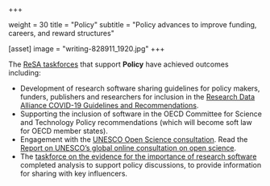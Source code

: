  +++

weight = 30
title = "Policy"
subtitle = "Policy advances to improve funding, careers, and reward structures"

[asset]
image = "writing-828911_1920.jpg"
+++

The [ReSA taskforces](https://www.researchsoft.org/taskforces/) that support **Policy** have achieved outcomes including:

* Development of research software sharing guidelines for policy makers, funders, publishers and researchers for inclusion in the [Research Data Alliance COVID-19 Guidelines and Recommendations](https://www.rd-alliance.org/group/rda-covid19-rda-covid19-omics-rda-covid19-epidemiology-rda-covid19-clinical-rda-covid19-1).
* Supporting the inclusion of software in the OECD Committee for Science and Technology Policy recommendations (which will become soft law for OECD member states).
* Engagement with the [UNESCO Open Science consultation](https://en.unesco.org/science-sustainable-future/open-science/consultation). Read the [Report on UNESCO’s global online consultation on open science](https://en.unesco.org/science-sustainable-future/open-science/consultation).
* The [taskforce on the evidence for the importance of research software](https://www.researchsoft.org/taskforces/) completed analysis to support policy discussions, to provide information for sharing with key influencers.
